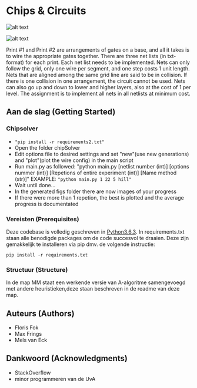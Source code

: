 # Chips & Circuits

![alt text](http://heuristieken.nl/wiki/images/7/77/Print1.gif)

![alt text](http://heuristieken.nl/wiki/images/1/1d/Print2.gif)

Print #1 and Print #2 are arrangements of gates on a base, and all it takes is to wire the appropriate gates together. There are three net lists (in txt-format) for each print. Each net list needs to be implemented. Nets can only follow the grid, only one wire per segment, and one step costs 1 unit length. Nets that are aligned among the same grid line are said to be in collision. If there is one collision in one arrangement, the circuit cannot be used. Nets can also go up and down to lower and higher layers, also at the cost of 1 per level. The assignment is to implement all nets in all netlists at minimum cost.

## Aan de slag (Getting Started)

### Chipsolver
*  ```"pip install -r requirements2.txt"```
* Open the folder chipSolver
* Edit options file to desired settings and set "new"(use new generations) and "plot"(plot the wire config) in the main script
* Run main.py as followed: "python main.py [netlist number (int)] [options nummer (int)] [Repetions of entire experiment (int)] [Name method (str)]"
EXAMPLE: ```"python main.py 1 22 5 hill"```
* Wait until done...
* In the generated figs folder there are now images of your progress
* If there were more than 1 repetion, the best is plotted and the average progress is documentated

### Vereisten (Prerequisites)

Deze codebase is volledig geschreven in [Python3.6.3](https://www.python.org/downloads/). In requirements.txt staan alle benodigde packages om de code succesvol te draaien. Deze zijn gemakkelijk te installeren via pip dmv. de volgende instructie:

```
pip install -r requirements.txt
```

### Structuur (Structure)

In de map MM staat een werkende versie van A-algoritme samengevoegd met andere heuristieken,deze staan beschreven in de readme van deze map.


## Auteurs (Authors)

* Floris Fok
* Max Frings
* Mels van Eck

## Dankwoord (Acknowledgments)

* StackOverflow
* minor programmeren van de UvA
